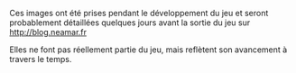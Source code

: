 Ces images ont été prises pendant le développement du jeu et seront probablement détaillées quelques jours avant la sortie du jeu sur http://blog.neamar.fr

Elles ne font pas réellement partie du jeu, mais reflètent son avancement à travers le temps.